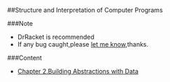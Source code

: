 ##Structure and Interpretation of Computer Programs

###Note
- DrRacket is recommended
- If any bug caught,please [let me know](https://github.com/Soyn/sicp/issues/new),thanks.

###Content

- [Chapter 2.Building Abstractions with Data](CH2/README.md)

